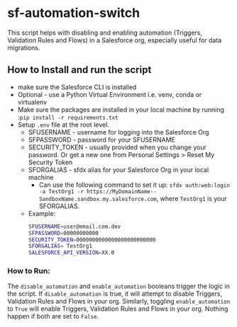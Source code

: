 # sf-automation-switch

This script helps with disabling and enabling automation (Triggers, Validation Rules and Flows) in a Salesforce org, especially useful for data migrations.

## ****How to Install and run the script****
- make sure the Salesforce CLI is installed
- Optional - use a Python Virtual Environment i.e. venv, conda or virtualenv
- Make sure the packages are installed in your local machine by running :`pip install -r requirements.txt`
- Setup `.env` file at the root level. 
    - SFUSERNAME - username for logging into the Salesforce Org
    - SFPASSWORD - password for your SFUSERNAME
    - SECURITY_TOKEN -  usually provided when you change your password. Or get a new one from Personal Settings > Reset My Security Token
    - SFORGALIAS - sfdx alias for your Salesforce Org in your local machine
        - Can use the following command to set it up: `sfdx auth:web:login -a TestOrg1 -r https://MyDomainName--SandboxName.sandbox.my.salesforce.com`, where `TestOrg1` is your SFORGALIAS.
    - Example:
        ```bash
        SFUSERNAME=user@email.com.dev
        SFPASSWORD=00000000000
        SECURITY_TOKEN=0000000000000000000000000
        SFORGALIAS= TestOrg1
        SALESFORCE_API_VERSION=XX.0
        ```
### How to Run:

The `disable_automation` and `enable_automation` booleans trigger the logic in the script. If `disable_automation` is true, it will attempt to disable Triggers, Validation Rules and Flows in your org. Similarly, toggling `enable_automation`  to `True` will enable Triggers, Validation Rules and Flows in your org. Nothing happen if both are set to `False`.

